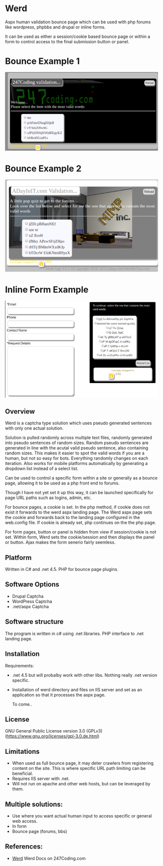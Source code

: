# Werd
Aspx human validation bounce page which can be used with php forums like wordpress, phpbbs and drupal or inline forms.

It can be used as either a session/cookie based bounce page or within a form to control access to the final submission button or panel.

# Bounce Example 1
![Bounce Example 1](https://github.com/abitowhit/Werd/blob/master/werdshot.png)

# Bounce Example 2
![Bounce Example 2](https://github.com/abitowhit/Werd/blob/master/werdshot2.png)

# Inline Form Example
![Form Example](https://github.com/abitowhit/Werd/blob/master/werdshotform.png)

## Overview
Werd is a captcha type solution which uses pseudo generated sentences with only one actual solution.

Solution is pulled randomly across multiple text files, randomly generated into pseudo sentences of random sizes.
Random pseudo sentences are generated in line with the acutal valid pseudo sentence, also containing random sizes.
This makes it easier to spot the valid words if you are a human, but not so easy for bots.
Everything randomly changes on each iteration.
Also works for mobile platforms automatically by generating a dropdown list instead of a select list.

Can be used to control a specific form within a site or generally as a bounce page, allowing it to be used as a php front end to forums.

Though I have not yet set it up this way, it can be launched specifically for page URL paths such as logins, admin, etc.

For bounce pages, a cookie is set.  In the php method, if cookie does not exist it forwards to the werd aspx landing page.
The Werd aspx page sets the cookie and forwards back to the landing page configured in the web.config file.
If cookie is already set, php continues on the the php page.

For form pages, button or panel is hidden from view if session/cookie is not set.  Within form, Werd sets the cookie/session and then displays the panel or button.  Ajax makes the form senerio fairly seemless.

## Platform
Written in C# and .net 4.5.
PHP for bounce page plugins.

## Software Options

* Drupal Captcha
* WordPress Captcha
* .net/aspx Captcha

## Software structure

The program is  written in c# using .net libraries. PHP interface to .net landing page.

## Installation

Requirements:

* .net 4.5 but will probalby work with other libs. Nothing really .net version specific.
* Installation of werd directory and files on IIS server and set as an application so that it processes the aspx page.


    To come..
    

## License

GNU General Public License version 3.0 (GPLv3) (https://www.gnu.org/licenses/gpl-3.0.de.html)

## Limitations
* When used as full bounce page, it may deter crawlers from registering content on the site.  This is where specific URL path limiting can be beneficial.
* Requires IIS server with .net.
* Will not run on apache and other web hosts, but can be leveraged by them.

## Multiple solutions:

* Use where you want actual human input to access specific or general web access.
* In form
* Bounce page (forums, bbs)

## References:
 * [Werd](http://247coding.com/drupal/?q=node/9) Werd Docs on 247Coding.com
 

